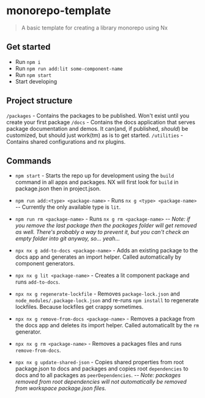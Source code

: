 # monorepo-template

> A basic template for creating a library monorepo using Nx

## Get started

- Run `npm i`
- Run `npm run add:lit some-component-name`
- Run `npm start`
- Start developing

## Project structure

`/packages` - Contains the packages to be published. Won't exist until you create your first package
`/docs` - Contains the docs application that serves package documentation and demos. It can(and, if published, _should_) be customized, but should just work(tm) as is to get started.
`/utilities` - Contains shared configurations and nx plugins.

## Commands

- `npm start` - Starts the repo up for development using the `build` command in all apps and packages. NX will first look for `build` in package.json then in project.json.
- `npm run add:<type> <package-name>` - Runs `nx g <type> <package-name>`
  -- Currently the only available type is `lit`.
- `npm run rm <package-name>` - Runs `nx g rm <package-name>`
  -- _Note: if you remove the last package then the packages folder will get removed as well. There's probably a way to prevent it, but you can't check an empty folder into git anyway, so... yeah..._

- `npx nx g add-to-docs <package-name>` - Adds an existing package to the docs app and generates an import helper. Called automatically by component generators.
- `npx nx g lit <package-name>` - Creates a lit component package and runs `add-to-docs`.
- `npx nx g regenerate-lockfile` - Removes `package-lock.json` and `node_modules/.package-lock.json` and re-runs `npm install` to regenerate lockfiles. Because lockfiles get crappy sometimes.
- `npx nx g remove-from-docs <package-name>` - Removes a package from the docs app and deletes its import helper. Called automaticallt by the `rm` generator.
- `npx nx g rm <package-name>` - Removes a packages files and runs `remove-from-docs`.
- `npx nx g update-shared-json` - Copies shared properties from root package.json to docs and packages and copies root `dependencies` to docs and to all packages as `peerDependencies`.
  -- _Note: packages removed from root dependencies will not automatically be removed from workspace package.json files._
